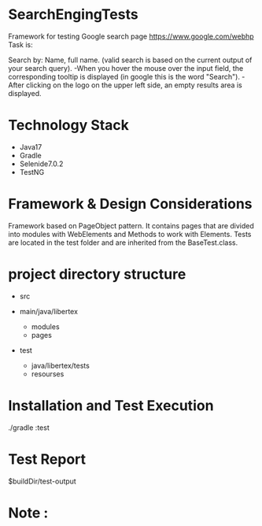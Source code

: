 # SearchEngingTests
Framework for testing Google search page https://www.google.com/webhp
Task is:

Search by: Name, full name. (valid search is based on the current output of your search query).
-When you hover the mouse over the input field, the corresponding tooltip is displayed (in google this is the word "Search").
-After clicking on the logo on the upper left side, an empty results area is displayed.

# Technology Stack
- Java17
- Gradle
- Selenide7.0.2
- TestNG
# Framework & Design Considerations
Framework based on PageObject pattern. It contains pages that are divided into modules with WebElements and Methods to work with Elements. Tests are located in the test folder and are inherited from the BaseTest.class. 

# project directory structure
- src
 - main/java/libertex 
 
   - modules 
   - pages
  
 - test
   - java/libertex/tests
   - resourses
 
# Installation and Test Execution
./gradle :test
# Test Report
 $buildDir/test-output
# Note :


 
